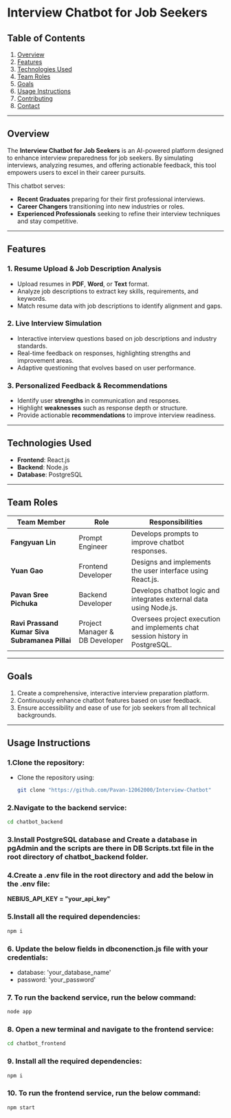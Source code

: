 # **Interview Chatbot for Job Seekers**

## **Table of Contents**
1. [Overview](#overview)  
2. [Features](#features)  
3. [Technologies Used](#technologies-used)  
4. [Team Roles](#team-roles)  
5. [Goals](#goals)  
6. [Usage Instructions](#usage-instructions)  
7. [Contributing](#contributing)  
8. [Contact](#contact)  

---

## **Overview**  
The **Interview Chatbot for Job Seekers** is an AI-powered platform designed to enhance interview preparedness for job seekers. By simulating interviews, analyzing resumes, and offering actionable feedback, this tool empowers users to excel in their career pursuits.  

This chatbot serves:  
- **Recent Graduates** preparing for their first professional interviews.  
- **Career Changers** transitioning into new industries or roles.  
- **Experienced Professionals** seeking to refine their interview techniques and stay competitive.  

---

## **Features**  

### **1. Resume Upload & Job Description Analysis**  
- Upload resumes in **PDF**, **Word**, or **Text** format.  
- Analyze job descriptions to extract key skills, requirements, and keywords.  
- Match resume data with job descriptions to identify alignment and gaps.  

### **2. Live Interview Simulation**  
- Interactive interview questions based on job descriptions and industry standards.  
- Real-time feedback on responses, highlighting strengths and improvement areas.  
- Adaptive questioning that evolves based on user performance.  

### **3. Personalized Feedback & Recommendations**  
- Identify user **strengths** in communication and responses.  
- Highlight **weaknesses** such as response depth or structure.  
- Provide actionable **recommendations** to improve interview readiness.  

---

## **Technologies Used**  
- **Frontend**: React.js  
- **Backend**: Node.js  
- **Database**: PostgreSQL  

---

## **Team Roles**  

| **Team Member**       | **Role**                     | **Responsibilities**                                                |  
|------------------------|------------------------------|----------------------------------------------------------------------|  
| **Fangyuan Lin**       | Prompt Engineer             | Develops prompts to improve chatbot responses.                      |  
| **Yuan Gao**           | Frontend Developer          | Designs and implements the user interface using React.js.           |  
| **Pavan Sree Pichuka** | Backend Developer           | Develops chatbot logic and integrates external data using Node.js.  |  
| **Ravi Prassand Kumar Siva Subramanea Pillai** | Project Manager & DB Developer | Oversees project execution and implements chat session history in PostgreSQL. |  

---

## **Goals**  
1. Create a comprehensive, interactive interview preparation platform.  
2. Continuously enhance chatbot features based on user feedback.  
3. Ensure accessibility and ease of use for job seekers from all technical backgrounds.  

---

## **Usage Instructions**  

### **1.Clone the repository:**  
- Clone the repository using:  
  ```bash
  git clone "https://github.com/Pavan-12062000/Interview-Chatbot"
  ```

### **2.Navigate to the backend service:**
   ```bash
   cd chatbot_backend
   ```

### **3.Install PostgreSQL database and Create a database in pgAdmin and the scripts are there in DB Scripts.txt file in the root directory of chatbot_backend folder.**

### 4.Create a .env file in the root directory and add the below in the .env file: 
**NEBIUS_API_KEY = "your_api_key"**


### **5.Install all the required dependencies:**
   ```bash
   npm i
   ```

### **6. Update the below fields in dbconenction.js file with your credentials:**
- database: 'your_database_name'
- password: 'your_password'

### **7. To run the backend service, run the below command:**
   ```bash
   node app
   ```

### **8. Open a new terminal and navigate to the frontend service:**
   ```bash
   cd chatbot_frontend
  
   ```   
### **9. Install all the required dependencies:**
   ```bash
   npm i
   ```   

### **10. To run the frontend service, run the below command:**
   ```bash
   npm start
   ```